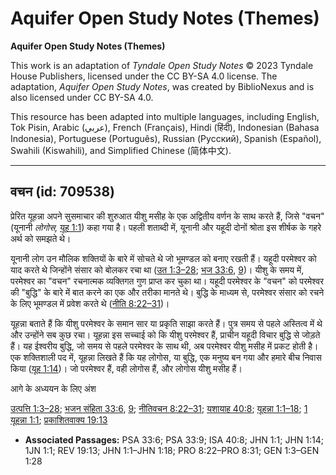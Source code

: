# Aquifer Open Study Notes (Themes)

**Aquifer Open Study Notes (Themes)**

This work is an adaptation of *Tyndale Open Study Notes* © 2023 Tyndale House Publishers, licensed under the CC BY\-SA 4\.0 license. The adaptation, *Aquifer Open Study Notes*, was created by BiblioNexus and is also licensed under CC BY\-SA 4\.0\.

This resource has been adapted into multiple languages, including English, Tok Pisin, Arabic (عربي), French (Français), Hindi (हिंदी), Indonesian (Bahasa Indonesia), Portuguese (Português), Russian (Русский), Spanish (Español), Swahili (Kiswahili), and Simplified Chinese (简体中文).



--------------------------------

## वचन (id: 709538)

प्रेरित यूहन्ना अपने सुसमाचार की शुरुआत यीशु मसीह के एक अद्वितीय वर्णन के साथ करते हैं, जिसे "वचन" (यूनानी *लोगोस,* [यूह 1:1](https://ref.ly/John1:1)) कहा गया है। पहली शताब्दी में, यूनानी और यहूदी दोनों श्रोता इस शीर्षक के गहरे अर्थ को समझते थे।

यूनानी लोग उन मौलिक शक्तियों के बारे में सोचते थे जो भूमण्डल को बनाए रखती हैं। यहूदी परमेश्वर को याद करते थे जिन्होंने संसार को बोलकर रचा था ([उत 1:3–28](https://ref.ly/Gen1:3-Gen1:28); [भज 33:6](https://ref.ly/Ps33:6), [9](https://ref.ly/Ps33:9))। यीशु के समय में, परमेश्वर का "वचन" रचनात्मक व्यक्तिगत गुण प्राप्त कर चुका था। यहूदी परमेश्वर के "वचन" को परमेश्वर की "बुद्धि" के बारे में बात करने का एक और तरीका मानते थे। बुद्धि के माध्यम से, परमेश्वर संसार को रचने के लिए भूमण्डल में प्रवेश करते थे ([नीति 8:22–31](https://ref.ly/Prov8:22-Prov8:31))।

यूहन्ना बताते हैं कि यीशु परमेश्वर के समान सार या प्रकृति साझा करते हैं। पुत्र समय से पहले अस्तित्व में थे और उन्होंने सब कुछ रचा। यूहन्ना इस सच्चाई को कि यीशु परमेश्वर हैं, प्राचीन यहूदी विचार बुद्धि से जोड़ते हैं। यह ईश्वरीय बुद्धि, जो समय से पहले परमेश्वर के साथ थी, अब परमेश्वर यीशु मसीह में प्रकट होती है। एक शक्तिशाली पद में, यूहन्ना लिखते हैं कि यह लोगोस, या बुद्धि, एक मनुष्य बन गया और हमारे बीच निवास किया ([यूह 1:14](https://ref.ly/John1:14))। जो परमेश्वर हैं, वही लोगोस हैं, और लोगोस यीशु मसीह हैं।

आगे के अध्ययन के लिए अंश

[उत्पत्ति 1:3–28](https://ref.ly/Gen1:3-Gen1:28); [भजन संहिता 33:6](https://ref.ly/Ps33:6), [9](https://ref.ly/Ps33:9); [नीतिवचन 8:22–31](https://ref.ly/Prov8:22-Prov8:31); [यशायाह 40:8](https://ref.ly/Isa40:8); [यूहन्ना 1:1–18](https://ref.ly/John1:1-John1:18); [1 यूहन्ना 1:1](https://ref.ly/1John1:1); [प्रकाशितवाक्य 19:13](https://ref.ly/Rev19:13)

* **Associated Passages:** PSA 33:6; PSA 33:9; ISA 40:8; JHN 1:1; JHN 1:14; 1JN 1:1; REV 19:13; JHN 1:1–JHN 1:18; PRO 8:22–PRO 8:31; GEN 1:3–GEN 1:28

